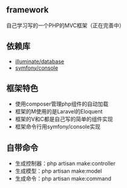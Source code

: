 ## framework
自己学习写的一个PHP的MVC框架（正在完善中）

## 依赖库
- [illuminate/database](https://github.com/illuminate/database)
- [symfony/console](https://github.com/symfony/console)

## 框架特色
- 使用composer管理php组件的自动加载
- 框架的M使用的是Laravel的Eloquent
- 框架的V和C都是自己写的简单的组件实现
- 框架命令行用symfony/console实现

## 自带命令  
- 生成控制器：php artisan make:controller <name>
- 生成模型：php artisan make:model <name>
- 生成命令：php artisan make:command <name>
